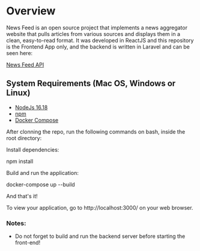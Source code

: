 # Overview

News Feed is an open source project that implements a news
aggregator website that pulls articles from various sources and displays them in a clean,
easy-to-read format. It was developed in ReactJS and this repository is the Frontend App only, and the backend is written in Laravel and can be seen here:

[News Feed API](https://github.com/paduanton/news-feed-api)

## System Requirements (Mac OS, Windows or Linux)
* [NodeJs 16.18](https://nodejs.org/en)
* [npm](https://www.npmjs.com/)
* [Docker Compose](https://docs.docker.com/compose/install)

After clonning the repo, run the following commands on bash, inside the root directory:

Install dependencies:

npm install


Build and run the application:

docker-compose up --build

And that's it!

To view your application, go to http://localhost:3000/ on your web browser.

### Notes:

- Do not forget to build and run the backend server before starting the front-end!